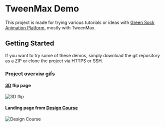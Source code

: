 # TweenMax Demo

This project is made for trying various tutorials or ideas with [Green Sock Animation Platform](https://www.google.com "GSAP"), mostly with TweenMax.

## Getting Started

If you want to try some of these demos, simply download the git repository as a ZIP or clone the project via HTTPS or SSH.

### Project overviw gifs

#### [3D](https://www.youtube.com/watch?v=nZHEidg3HZ4 "Youtube 3D flip") flip page

![3D flip](https://media.giphy.com/media/dJ8O9RZnKwg661EmPR/giphy.gif)

#### Landing page from [Design Course](https://www.youtube.com/watch?v=eY4sXczY5AQ "Youtube Design Course")

![Design Course](https://media.giphy.com/media/mkwHac0DqlCLJuAEbg/giphy.gif)
